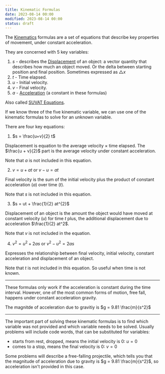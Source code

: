 ```yaml
---
title: Kinematic Formulas
date: 2023-08-14 00:00
modified: 2023-08-14 00:00
status: draft
---
```


The [Kinematics](Kinematics.md) formulas are a set of equations that describe key properties of movement, under constant acceleration.

They are concerned with 5 key variables:

1. $s$ - describes the [Displacement](displacement.md) of an object: a vector quantity that describes how much an object moved. Or the delta between starting position and final position. Sometimes expressed as $\triangle x$
2. $t$ - Time elapsed.
3. $u$ - Initial velocity.
4. $v$ - Final velocity.
5. $a$ - [Acceleration](acceleration.md) (a constant in these formulas)

Also called [SUVAT Equations](../journal/permanent/suvat-equations.md).

If we know three of the five kinematic variable, we can use one of the kinematic formulas to solve for an unknown variable.

There are four key equations:

1. $s = \frac{u+v}{2} t$

Displacement is equation to the average velocity $\times$ time elapsed. The $\frac{u + v}{2}$ part is the average velocity under constant acceleration.

Note that $a$ is not included in this equation.

2. $v = u + at$ or $v - u = at$

Final velocity is the sum of the initial velocity plus the product of constant acceleration ($a$) over time $(t)$.

Note that $s$ is not included in this equation.

3. $s = ut + \frac{1}{2} at^{2}$

Displacement of an object is the amount the object would have moved at constant velocity $(u)$ for time $t$ plus, the additional displacement due to acceleration $\frac{1}{2} at^2$.

Note that $v$ is not included in the equation.

4. $v^2 = u^2 + 2as$ or $v^2 - u^2 = 2as$

Expresses the relationship between final velocity, initial velocity, constant acceleration and displacement of an object.

Note that $t$ is not included in this equation. So useful when time is not known.

---

These formulas only work if the acceleration is constant during the time interval. However, one of the most common forms of motion, free fall, happens under constant acceleration gravity.

The magnitde of acceleration due to gravitiy is $g = 9.81 \frac{m}{s^2}$

---

The important part of solving these kinematic formulas is to find which variable was not provided and which variable needs to be solved. Usually problems will include code words, that can be substituted for variables:

* starts from rest, dropped, means the initial velocity is 0: $u =0$
* comes to a stop, means the final velocity is 0: $v = 0$

Some problems will describe a free-falling projectile, which tells you that the magnitude of acceleration due to gravity is $g = 9.81 \frac{m}{s^2}$, so acceleration isn't provided in this case.